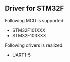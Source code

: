 ## Driver for STM32F
Following MCU is supported:   
- STM32F101XXX
- STM32F103XXX   

Following drivers is realized:   
- UART1-5

